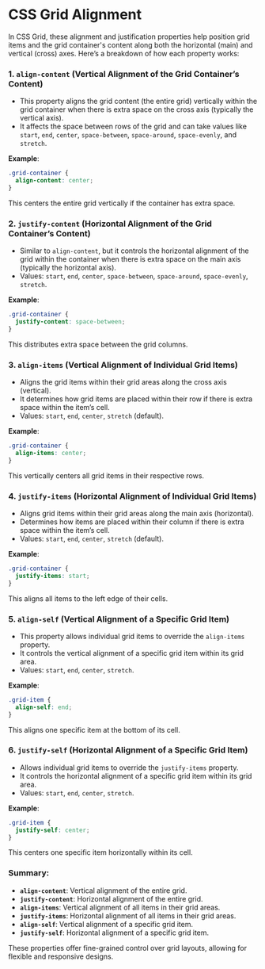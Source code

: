 # CSS Grid Alignment

In CSS Grid, these alignment and justification properties help position grid items and the grid container's content along both the horizontal (main) and vertical (cross) axes. Here’s a breakdown of how each property works:

### 1. **`align-content`** (Vertical Alignment of the Grid Container’s Content)

- This property aligns the grid content (the entire grid) vertically within the grid container when there is extra space on the cross axis (typically the vertical axis).
- It affects the space between rows of the grid and can take values like `start`, `end`, `center`, `space-between`, `space-around`, `space-evenly`, and `stretch`.

**Example**:

```css
.grid-container {
  align-content: center;
}
```

This centers the entire grid vertically if the container has extra space.

### 2. **`justify-content`** (Horizontal Alignment of the Grid Container’s Content)

- Similar to `align-content`, but it controls the horizontal alignment of the grid within the container when there is extra space on the main axis (typically the horizontal axis).
- Values: `start`, `end`, `center`, `space-between`, `space-around`, `space-evenly`, `stretch`.

**Example**:

```css
.grid-container {
  justify-content: space-between;
}
```

This distributes extra space between the grid columns.

### 3. **`align-items`** (Vertical Alignment of Individual Grid Items)

- Aligns the grid items within their grid areas along the cross axis (vertical).
- It determines how grid items are placed within their row if there is extra space within the item’s cell.
- Values: `start`, `end`, `center`, `stretch` (default).

**Example**:

```css
.grid-container {
  align-items: center;
}
```

This vertically centers all grid items in their respective rows.

### 4. **`justify-items`** (Horizontal Alignment of Individual Grid Items)

- Aligns grid items within their grid areas along the main axis (horizontal).
- Determines how items are placed within their column if there is extra space within the item’s cell.
- Values: `start`, `end`, `center`, `stretch` (default).

**Example**:

```css
.grid-container {
  justify-items: start;
}
```

This aligns all items to the left edge of their cells.

### 5. **`align-self`** (Vertical Alignment of a Specific Grid Item)

- This property allows individual grid items to override the `align-items` property.
- It controls the vertical alignment of a specific grid item within its grid area.
- Values: `start`, `end`, `center`, `stretch`.

**Example**:

```css
.grid-item {
  align-self: end;
}
```

This aligns one specific item at the bottom of its cell.

### 6. **`justify-self`** (Horizontal Alignment of a Specific Grid Item)

- Allows individual grid items to override the `justify-items` property.
- It controls the horizontal alignment of a specific grid item within its grid area.
- Values: `start`, `end`, `center`, `stretch`.

**Example**:

```css
.grid-item {
  justify-self: center;
}
```

This centers one specific item horizontally within its cell.

### Summary:

- **`align-content`**: Vertical alignment of the entire grid.
- **`justify-content`**: Horizontal alignment of the entire grid.
- **`align-items`**: Vertical alignment of all items in their grid areas.
- **`justify-items`**: Horizontal alignment of all items in their grid areas.
- **`align-self`**: Vertical alignment of a specific grid item.
- **`justify-self`**: Horizontal alignment of a specific grid item.

These properties offer fine-grained control over grid layouts, allowing for flexible and responsive designs.
